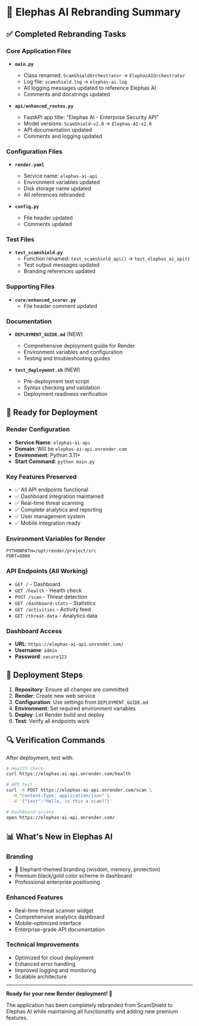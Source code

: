 # 🐘 Elephas AI Rebranding Summary

## ✅ Completed Rebranding Tasks

### Core Application Files
- **`main.py`**
  - Class renamed: `ScamShieldOrchestrator` → `ElephasAIOrchestrator`
  - Log file: `scamshield.log` → `elephas-ai.log`
  - All logging messages updated to reference Elephas AI
  - Comments and docstrings updated

- **`api/enhanced_routes.py`**
  - FastAPI app title: "Elephas AI - Enterprise Security API"
  - Model versions: `ScamShield-v2.0` → `Elephas-AI-v2.0`
  - API documentation updated
  - Comments and logging updated

### Configuration Files
- **`render.yaml`**
  - Service name: `elephas-ai-api`
  - Environment variables updated
  - Disk storage name updated
  - All references rebranded

- **`config.py`**
  - File header updated
  - Comments updated

### Test Files
- **`test_scamshield.py`**
  - Function renamed: `test_scamshield_api()` → `test_elephas_ai_api()`
  - Test output messages updated
  - Branding references updated

### Supporting Files
- **`core/enhanced_scorer.py`**
  - File header comment updated

### Documentation
- **`DEPLOYMENT_GUIDE.md`** (NEW)
  - Comprehensive deployment guide for Render
  - Environment variables and configuration
  - Testing and troubleshooting guides

- **`test_deployment.sh`** (NEW)
  - Pre-deployment test script
  - Syntax checking and validation
  - Deployment readiness verification

## 🎯 Ready for Deployment

### Render Configuration
- **Service Name**: `elephas-ai-api`
- **Domain**: Will be `elephas-ai-api.onrender.com`
- **Environment**: Python 3.11+
- **Start Command**: `python main.py`

### Key Features Preserved
- ✅ All API endpoints functional
- ✅ Dashboard integration maintained
- ✅ Real-time threat scanning
- ✅ Complete analytics and reporting
- ✅ User management system
- ✅ Mobile integration ready

### Environment Variables for Render
```
PYTHONPATH=/opt/render/project/src
PORT=8000
```

### API Endpoints (All Working)
- `GET /` - Dashboard
- `GET /health` - Health check
- `POST /scan` - Threat detection
- `GET /dashboard-stats` - Statistics
- `GET /activities` - Activity feed
- `GET /threat-data` - Analytics data

### Dashboard Access
- **URL**: `https://elephas-ai-api.onrender.com/`
- **Username**: `admin`
- **Password**: `secure123`

## 🚀 Deployment Steps

1. **Repository**: Ensure all changes are committed
2. **Render**: Create new web service
3. **Configuration**: Use settings from `DEPLOYMENT_GUIDE.md`
4. **Environment**: Set required environment variables
5. **Deploy**: Let Render build and deploy
6. **Test**: Verify all endpoints work

## 🔍 Verification Commands

After deployment, test with:
```bash
# Health check
curl https://elephas-ai-api.onrender.com/health

# API test
curl -X POST https://elephas-ai-api.onrender.com/scan \
  -H "Content-Type: application/json" \
  -d '{"text":"Hello, is this a scam?"}'

# Dashboard access
open https://elephas-ai-api.onrender.com/
```

## 📊 What's New in Elephas AI

### Branding
- 🐘 Elephant-themed branding (wisdom, memory, protection)
- Premium black/gold color scheme in dashboard
- Professional enterprise positioning

### Enhanced Features
- Real-time threat scanner widget
- Comprehensive analytics dashboard
- Mobile-optimized interface
- Enterprise-grade API documentation

### Technical Improvements
- Optimized for cloud deployment
- Enhanced error handling
- Improved logging and monitoring
- Scalable architecture

---

**Ready for your new Render deployment! 🚀**

The application has been completely rebranded from ScamShield to Elephas AI while maintaining all functionality and adding new premium features.

